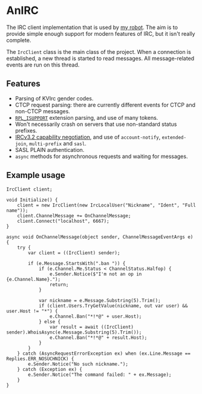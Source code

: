 AnIRC
=====

The IRC client implementation that is used by [my robot](https://github.com/AndrioCelos/CBot). The aim is to provide simple enough support for modern features of IRC, but it isn't really complete.

The `IrcClient` class is the main class of the project. When a connection is established, a new thread is started to read messages. All message-related events are run on this thread.

Features
--------

* Parsing of KVIrc gender codes.
* CTCP request parsing: there are currently different events for CTCP and non-CTCP messages.
* [`RPL_ISUPPORT`](https://tools.ietf.org/html/draft-brocklesby-irc-isupport-03) extension parsing, and use of many tokens.
* Won't necessarily crash on servers that use non-standard status prefixes.
* [IRCv3.2 capability negotiation](http://ircv3.net/irc/#capability-negotiation), and use of `account-notify`, `extended-join`, `multi-prefix` and `sasl`.
* SASL PLAIN authentication.
* `async` methods for asynchronous requests and waiting for messages.

Example usage
-------------

```
IrcClient client;

void Initialize() {
	client = new IrcClient(new IrcLocalUser("Nickname", "Ident", "Full name"));
	client.ChannelMessage += OnChannelMessage;
	client.Connect("localhost", 6667);
}

async void OnChannelMessage(object sender, ChannelMessageEventArgs e) {
	try {
		var client = ((IrcClient) sender);

		if (e.Message.StartsWith(".ban ")) {
			if (e.Channel.Me.Status < ChannelStatus.Halfop) {
				e.Sender.Notice($"I'm not an op in {e.Channel.Name}.");
				return;
			}

			var nickname = e.Message.Substring(5).Trim();
			if (client.Users.TryGetValue(nickname, out var user) && user.Host != "*") {
				e.Channel.Ban("*!*@" + user.Host);
			} else {
				var result = await ((IrcClient) sender).WhoisAsync(e.Message.Substring(5).Trim());
				e.Channel.Ban("*!*@" + result.Host);
			}
		}
	} catch (AsyncRequestErrorException ex) when (ex.Line.Message == Replies.ERR_NOSUCHNICK) {
		e.Sender.Notice("No such nickname.");
	} catch (Exception ex) {
		e.Sender.Notice("The command failed: " + ex.Message);
	}
}
```

